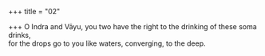 +++
title = "02"

+++
O Indra and Vāyu, you two have the right to the drinking of these soma  drinks,  
for the drops go to you like waters, converging, to the deep.  